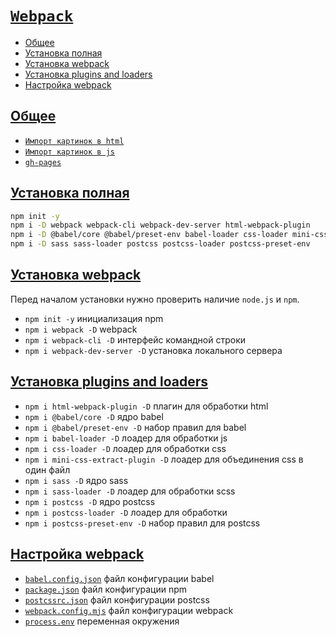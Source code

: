 # [`Webpack`](../index.md)

- [Общее](#общее)
- [Установка полная](#установка-полная)
- [Установка webpack](#установка-webpack)
- [Установка plugins and loaders](#установка-plugins-and-loaders)
- [Настройка webpack](#настройка-webpack)

## [Общее](#webpack)

- [`Импорт картинок в html`](<./Импорт картинок в html.md>)
- [`Импорт картинок в js`](<./Импорт картинок в js.md>)
- [`gh-pages`](./gh-pages.md)

## [Установка полная](#webpack)

```bash
npm init -y
npm i -D webpack webpack-cli webpack-dev-server html-webpack-plugin
npm i -D @babel/core @babel/preset-env babel-loader css-loader mini-css-extract-plugin
npm i -D sass sass-loader postcss postcss-loader postcss-preset-env
```

## [Установка webpack](#webpack)

Перед началом установки нужно проверить наличие `node.js` и `npm`.

- `npm init -y` инициализация npm
- `npm i webpack -D` webpack
- `npm i webpack-cli -D` интерфейс командной строки
- `npm i webpack-dev-server -D` установка локального сервера

## [Установка plugins and loaders](#webpack)

- `npm i html-webpack-plugin -D` плагин для обработки html
- `npm i @babel/core -D` ядро babel
- `npm i @babel/preset-env -D` набор правил для babel
- `npm i babel-loader -D` лоадер для обработки js
- `npm i css-loader -D` лоадер для обработки css
- `npm i mini-css-extract-plugin -D` лоадер для объединения css в один файл
- `npm i sass -D` ядро sass
- `npm i sass-loader -D` лоадер для обработки scss
- `npm i postcss -D` ядро postcss
- `npm i postcss-loader -D` лоадер для обработки
- `npm i postcss-preset-env -D` набор правил для postcss

## [Настройка webpack](#webpack)

- [`babel.config.json`](./babel.config.json.md) файл конфигурации babel
- [`package.json`](./package.json.md) файл конфигурации npm
- [`postcssrc.json`](./postcssrc.json.md) файл конфигурации postcss
- [`webpack.config.mjs`](./webpack.config.mjs.md) файл конфигурации webpack
- [`process.env`](./process.env.md) переменная окружения
